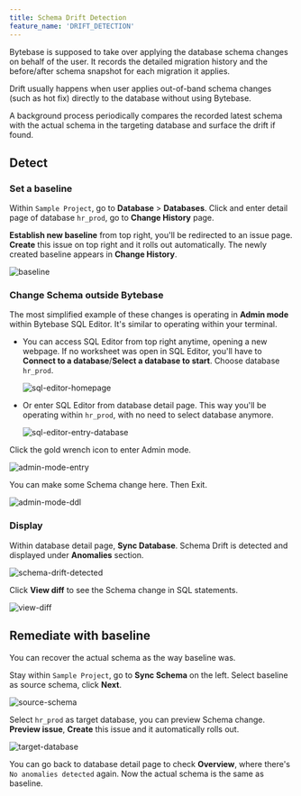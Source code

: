 ```yaml
---
title: Schema Drift Detection
feature_name: 'DRIFT_DETECTION'
---
```


Bytebase is supposed to take over applying the database schema changes on behalf of the user. It records the detailed migration history and the before/after schema snapshot for each migration it applies.

Drift usually happens when user applies out-of-band schema changes (such as hot fix) directly to the database without using Bytebase.

A background process periodically compares the recorded latest schema with the actual schema in the targeting database and surface the drift if found.

## Detect

### Set a baseline

Within `Sample Project`, go to **Database** > **Databases**. Click and enter detail page of database `hr_prod`, go to **Change History** page.

**Establish new baseline** from top right, you'll be redirected to an issue page. **Create** this issue on top right and it rolls out automatically. The newly created baseline appears in **Change History**.

![baseline](/content/docs/change-database/drift-detection/baseline.webp)

### Change Schema outside Bytebase

The most simplified example of these changes is operating in **Admin mode** within Bytebase SQL Editor. It's similar to operating within your terminal.

- You can access SQL Editor from top right anytime, opening a new webpage. If no worksheet was open in SQL Editor, you'll have to **Connect to a database**/**Select a database to start**. Choose database `hr_prod`.

    ![sql-editor-homepage](/content/docs/change-database/sql-editor-homepage.webp)

- Or enter SQL Editor from database detail page. This way you'll be operating within `hr_prod`, with no need to select database anymore.

    ![sql-editor-entry-database](/content/docs/change-database/drift-detection/sql-editor-entry-database.webp)

Click the gold wrench icon to enter Admin mode.

![admin-mode-entry](/content/docs/change-database/admin-mode-entry.webp)

You can make some Schema change here. Then Exit.

![admin-mode-ddl](/content/docs/change-database/admin-mode-ddl.webp)

### Display

Within database detail page, **Sync Database**. Schema Drift is detected and displayed under **Anomalies** section.

![schema-drift-detected](/content/docs/change-database/schema-drift-detected.webp)

Click **View diff** to see the Schema change in SQL statements.

![view-diff](/content/docs/change-database/view-diff.webp)

## Remediate with baseline

You can recover the actual schema as the way baseline was.

Stay within `Sample Project`, go to **Sync Schema** on the left. Select baseline as source schema, click **Next**.

![source-schema](/content/docs/change-database/source-schema.webp)

Select `hr_prod` as target database, you can preview Schema change. **Preview issue**, **Create** this issue and it automatically rolls out.

![target-database](/content/docs/change-database/target-database.webp)

You can go back to database detail page to check **Overview**, where there's `No anomalies detected` again. Now the actual schema is the same as baseline.